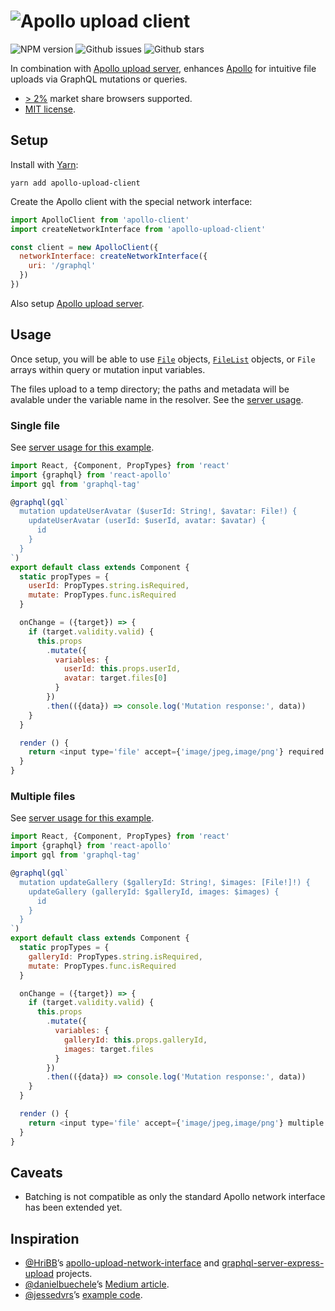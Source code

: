 # ![Apollo upload client](https://cdn.rawgit.com/jaydenseric/apollo-upload-client/v1.0.0/apollo-upload-logo.svg)

![NPM version](https://img.shields.io/npm/v/apollo-upload-client.svg?style=flat-square) ![Github issues](https://img.shields.io/github/issues/jaydenseric/apollo-upload-client.svg?style=flat-square) ![Github stars](https://img.shields.io/github/stars/jaydenseric/apollo-upload-client.svg?style=flat-square)

In combination with [Apollo upload server](https://github.com/jaydenseric/apollo-upload-server), enhances [Apollo](http://apollodata.com) for intuitive file uploads via GraphQL mutations or queries.

- [> 2%](http://browserl.ist/?q=%3E+2%25) market share browsers supported.
- [MIT license](https://en.wikipedia.org/wiki/MIT_License).

## Setup

Install with [Yarn](https://yarnpkg.com):

```
yarn add apollo-upload-client
```

Create the Apollo client with the special network interface:

```js
import ApolloClient from 'apollo-client'
import createNetworkInterface from 'apollo-upload-client'

const client = new ApolloClient({
  networkInterface: createNetworkInterface({
    uri: '/graphql'
  })
})
```

Also setup [Apollo upload server](https://github.com/jaydenseric/apollo-upload-server).

## Usage

Once setup, you will be able to use [`File`](https://developer.mozilla.org/en/docs/Web/API/File) objects, [`FileList`](https://developer.mozilla.org/en/docs/Web/API/FileList) objects, or `File` arrays within query or mutation input variables.

The files upload to a temp directory; the paths and metadata will be avalable under the variable name in the resolver. See the [server usage](https://github.com/jaydenseric/apollo-upload-server#Usage).

### Single file

See [server usage for this example](https://github.com/jaydenseric/apollo-upload-server#Single-file).

```js
import React, {Component, PropTypes} from 'react'
import {graphql} from 'react-apollo'
import gql from 'graphql-tag'

@graphql(gql`
  mutation updateUserAvatar ($userId: String!, $avatar: File!) {
    updateUserAvatar (userId: $userId, avatar: $avatar) {
      id
    }
  }
`)
export default class extends Component {
  static propTypes = {
    userId: PropTypes.string.isRequired,
    mutate: PropTypes.func.isRequired
  }

  onChange = ({target}) => {
    if (target.validity.valid) {
      this.props
        .mutate({
          variables: {
            userId: this.props.userId,
            avatar: target.files[0]
          }
        })
        .then(({data}) => console.log('Mutation response:', data))
    }
  }

  render () {
    return <input type='file' accept={'image/jpeg,image/png'} required onChange={this.onChange} />
  }
}
```

### Multiple files

See [server usage for this example](https://github.com/jaydenseric/apollo-upload-server#Multiple-files).

```js
import React, {Component, PropTypes} from 'react'
import {graphql} from 'react-apollo'
import gql from 'graphql-tag'

@graphql(gql`
  mutation updateGallery ($galleryId: String!, $images: [File!]!) {
    updateGallery (galleryId: $galleryId, images: $images) {
      id
    }
  }
`)
export default class extends Component {
  static propTypes = {
    galleryId: PropTypes.string.isRequired,
    mutate: PropTypes.func.isRequired
  }

  onChange = ({target}) => {
    if (target.validity.valid) {
      this.props
        .mutate({
          variables: {
            galleryId: this.props.galleryId,
            images: target.files
          }
        })
        .then(({data}) => console.log('Mutation response:', data))
    }
  }

  render () {
    return <input type='file' accept={'image/jpeg,image/png'} multiple required onChange={this.onChange} />
  }
}
```

## Caveats

- Batching is not compatible as only the standard Apollo network interface has been extended yet.

## Inspiration

- [@HriBB](https://github.com/HriBB)’s [apollo-upload-network-interface](https://github.com/HriBB/apollo-upload-network-interface) and [graphql-server-express-upload](https://github.com/HriBB/graphql-server-express-upload) projects.
- [@danielbuechele](https://github.com/danielbuechele)’s [Medium article](https://medium.com/@danielbuechele/file-uploads-with-graphql-and-apollo-5502bbf3941e).
- [@jessedvrs](https://github.com/jessedvrs)’s [example code](https://github.com/HriBB/apollo-upload-network-interface/issues/5#issuecomment-280018715).
